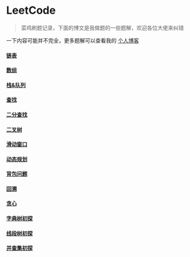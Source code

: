 # LeetCode
> 菜鸡刷题记录，下面的博文是我做题的一些题解，欢迎各位大佬来纠错

一下内容可能并不完全，更多题解可以查看我的 [个人博客](http://imlgw.top)

#### [链表](http://imlgw.top/2019/02/27/leetcode-lian-biao/)

#### [数组](http://imlgw.top/2019/05/04/leetcode-shu-zu/)

#### [栈&队列](http://imlgw.top/2019/10/01/leetcode-zhan-dui-lie/)

#### [查找](http://imlgw.top/2019/09/15/leetcode-cha-zhao/) 

#### [二分查找](http://imlgw.top/2019/12/06/leetcode-er-fen-cha-zhao/) 

#### [二叉树](http://imlgw.top/2019/11/06/leetcode-er-cha-shu/)

#### [滑动窗口](http://imlgw.top/2019/07/20/leetcode-hua-dong-chuang-kou/) 

#### [动态规划](http://imlgw.top/2019/09/01/leetcode-dong-tai-gui-hua/) 

#### [背包问题](http://imlgw.top/2019/11/29/leetcode-bei-bao-wen-ti/) 

#### [回溯](http://imlgw.top/2019/10/10/leetcode-hui-su/) 

#### [贪心](http://imlgw.top/2020/01/21/leetcode-tan-xin/)

#### [字典树初探](http://imlgw.top/2019/12/17/zi-dian-shu/)

#### [线段树初探](http://imlgw.top/2019/12/09/xian-duan-shu/) 

#### [并查集初探](http://imlgw.top/2020/02/02/bing-cha-ji/) 